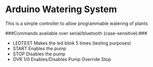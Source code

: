 
# Arduino Watering System #
This is a simple controller to allow programmable watering of plants

###Commands available over serial/bluetooth (case-sensitive):###
* LEDTEST 	Makes the led blink 5 times (testing purposes)
* START		Enables the pump
* STOP		Disables the pump
* OVR 1/0	Enables/Disables Pump Override Stop
